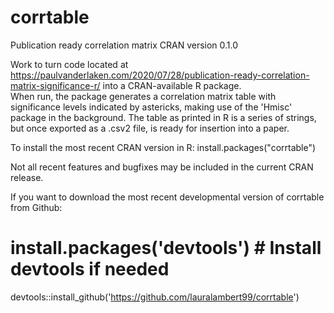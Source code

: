 # corrtable
Publication ready correlation matrix
CRAN version 0.1.0

Work to turn code located at <https://paulvanderlaken.com/2020/07/28/publication-ready-correlation-matrix-significance-r/> into a CRAN-available R package.  
When run, the package generates a correlation matrix table with significance levels indicated by astericks, making use of the 'Hmisc' package in the 
background.  The table as printed in R is a series of strings, but once exported as a .csv2 file, is ready for insertion into a paper.

To install the most recent CRAN version in R:
install.packages("corrtable")

Not all recent features and bugfixes may be included in the current CRAN release.

If you want to download the most recent developmental version of corrtable from Github:

# install.packages('devtools') # Install devtools if needed
devtools::install_github('https://github.com/lauralambert99/corrtable')
